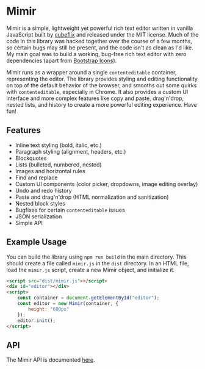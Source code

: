 # Mimir

Mimir is a simple, lightweight yet powerful rich text editor written in vanilla JavaScript built by [cubeflix](https://github.com/cubeflix) and released under the MIT license. Much of the code in this library was hacked together over the course of a few months, so certain bugs may still be present, and the code isn't as clean as I'd like. My main goal was to build a working, bug-free rich text editor with zero dependencies (apart from [Bootstrap Icons](https://icons.getbootstrap.com)). 

Mimir runs as a wrapper around a single `contenteditable` container, representing the editor. The library provides styling and editing functionality on top of the default behavior of the browser, and smooths out some quirks with `contenteditable`, especially in Chrome. It also provides a custom UI interface and more complex features like copy and paste, drag'n'drop, nested lists, and history to create a more powerful editing experience. Have fun!

## Features

- Inline text styling (bold, italic, etc.)
- Paragraph styling (alignment, headers, etc.)
- Blockquotes
- Lists (bulleted, numbered, nested)
- Images and horizontal rules
- Find and replace
- Custom UI components (color picker, dropdowns, image editing overlay)
- Undo and redo history
- Paste and drag'n'drop (HTML normalization and sanitization)
- Nested block styles
- Bugfixes for certain `contenteditable` issues
- JSON serialization
- Simple API

## Example Usage

You can build the library using `npm run build` in the main directory. This should create a file called `mimir.js` in the `dist` directory. In an HTML file, load the `mimir.js` script, create a new Mimir object, and initialize it.

```html
<script src="dist/mimir.js"></script>
<div id="editor"></div>
<script>
    const container = document.getElementById("editor");
    const editor = new Mimir(container, { 
        height: "600px"
    });
    editor.init();
</script>
```

## API
The Mimir API is documented [here](documentation.md).